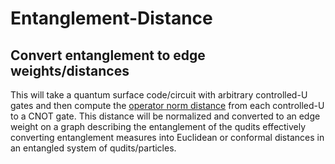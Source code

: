 # Entanglement-Distance
Convert entanglement to edge weights/distances
---
This will take a quantum surface code/circuit with arbitrary controlled-U gates and then
compute the [operator norm distance](https://numpy.org/doc/stable/reference/generated/numpy.linalg.norm.html) 
from each controlled-U to a CNOT gate. This distance will be normalized and converted
to an edge weight on a graph describing the entanglement of the qudits effectively converting entanglement
measures into Euclidean or conformal distances in an entangled system of qudits/particles. 
